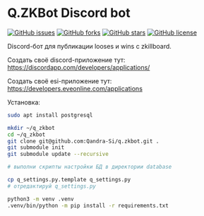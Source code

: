 # Q.ZKBot Discord bot
[![GitHub issues](https://img.shields.io/github/issues/Qandra-Si/q.zkbot)](https://github.com/Qandra-Si/q.zkbot/issues)
[![GitHub forks](https://img.shields.io/github/forks/Qandra-Si/q.zkbot)](https://github.com/Qandra-Si/q.zkbot/network)
[![GitHub stars](https://img.shields.io/github/stars/Qandra-Si/q.zkbot)](https://github.com/Qandra-Si/q.zkbot/stargazers)
[![GitHub license](https://img.shields.io/github/license/Qandra-Si/q.zkbot)](https://github.com/Qandra-Si/q.zkbot/blob/master/LICENSE)

Discord-бот для публикации looses и wins с zkillboard.

Создать своё discord-приложение тут: https://discordapp.com/developers/applications/

Создать своё esi-приложение тут: https://developers.eveonline.com/applications

Установка:

```bash
sudo apt install postgresql

mkdir ~/q_zkbot
cd ~/q_zkbot
git clone git@github.com:Qandra-Si/q.zkbot.git .
git submodule init
git submodule update --recursive

# выполни скрипты настройки БД в директории database

cp q_settings.py.template q_settings.py
# отредактируй q_settings.py

python3 -m venv .venv
.venv/bin/python -m pip install -r requirements.txt
```
